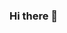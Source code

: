 ### Hi there 👋

<!--
**ShahabShahab/ShahabShahab** is a ✨ _special_ ✨ repository because its `README.md` (this file) appears on your GitHub profile.

Here are some ideas to get you started:

- 🔭 I’m currently working on a Mobile Banking App taking advantages of lovley Flutter Framework ❤️❤️❤️
- 🌱 I’m currently learning Flutter ❤️❤️❤️
- 👯 I’m looking to collaborate on ...
- 🤔 I’m looking for help with ...
- 💬 Ask me about Android Native Development, Flutter Development, Gitting 😉
- 📫 How to reach me: ...
- 😄 Pronouns: ...
- ⚡ Fun fact: ...
-->
